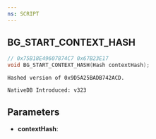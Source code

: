 ```yaml
---
ns: SCRIPT
---
```

## BG_START_CONTEXT_HASH

```c
// 0x75B18E49607874C7 0x67B23E17
void BG_START_CONTEXT_HASH(Hash contextHash);
```

```
Hashed version of 0x9D5A25BADB742ACD.

NativeDB Introduced: v323
```

## Parameters
* **contextHash**:
